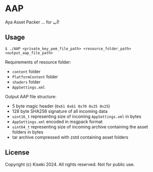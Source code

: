 # AAP

Aya Asset Packer ... for آپ!

## Usage

`$ ./AAP <private_key_pem_file_path> <resource_folder_path> <output_aap_file_path>`

Requirements of resource folder:

- `content` folder
- `PlatformContent` folder
- `shaders` folder
- `AppSettings.xml`

Output AAP file structure:

- 5 byte magic header (`0x61 0x61 0x70 0x25 0x25`)
- 128 byte SHA256 signature of all incoming data
- `uint16_t` representing size of incoming `AppSettings.xml` in bytes
- `AppSettings.xml` encoded in msgpack format
- `uint64_t` representing size of incoming archive containing the asset folders in bytes
- tar archive compressed with zstd containing asset folders

## License

Copyright (c) Kiseki 2024. All rights reserved. Not for public use.

